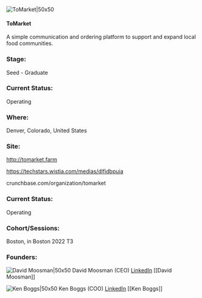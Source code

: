 

![ToMarket|50x50](https://res.cloudinary.com/crunchbase-production/image/upload/lgpucvizv1kzgrxprwiw)

#### ToMarket
A simple communication and ordering platform to support and expand local food communities.

### Stage: 
Seed - Graduate 

### Current Status: 
Operating

### Where:
Denver, Colorado, United States

### Site:
http://tomarket.farm

https://techstars.wistia.com/medias/dlfidbpuia

crunchbase.com/organization/tomarket

### Current Status: 
Operating

### Cohort/Sessions: 
Boston, in Boston 2022 T3

### Founders: 

![David Moosman|50x50](https://www.f6s.com/content-resource/profiles/1410909_th2.jpg) David Moosman (CEO) [LinkedIn](https://linkedin.com/in/david-moosman-07219635) [[David Moosman]]

![Ken Boggs|50x50]() Ken Boggs (COO) [LinkedIn](https://) [[Ken Boggs]]


